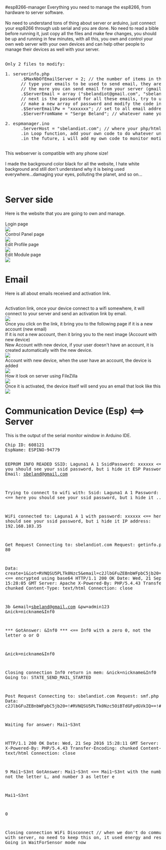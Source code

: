 #esp8266-manager
Everything you need to manage the esp8266, from hardware to server software.<br><br>
No need to understand tons of thing about server or arduino, just connect your esp8266 through usb serial and you are done. No need to read a bible before running it, just copy all the files and make few changes, you should be up and running in few minutes, with all this, you own and control your own web server with your own devices and can help other people to manage their devices as well with your server.<br><br>
<pre>
Only 2 files to modify:

1. serverinfo.php
      .$MaxNbOfEmailServer = 2; // the number of items in the $ServerEmail array
      // type your emails to be used to send email, they are going to act as smtp server, so the more you have
      // the more you can send email from your server (gmail use 99 emails/day as limitations)
      .$ServerEmail = array ("sbelandiot@gmail.com", "sbelandiot2@gmail.com"); 
      // next is the password for all these emails, try to use the same password for all OR 
      // make a new array of password and modify the code in session.php to support an array of password
      .$ServerEmailPw = "xxxxxxx"; // set to all email address the same pw or make an array that match ServerEmail array
      .$ServerFromName = "Serge Beland"; // whatever name you want to be seen when people receive email from your server

2. espmanager.ino
      .ServerHost = "sbelandiot.com"; // where your php/html files are hosted, everything must be under the root directory
      .in Loop function, add your own code to do whatever under the case STATE_WAIT_FOR_SENSOR
      .in the future, i will add my own code to monitor motion detection and camera
</pre>
<br>
This webserver is compatible with any phone size!<br><br>
I made the background color black for all the website, I hate white background and still don't understand why it is 
being used everywhere...damaging your eyes, polluting the planet, and so on...<br><br>

<h1>Server side</h1>

Here is the website that you are going to own and manage.<br><br>
Login page<br>
<img src="http://sbelandiot.com/github/IOT Login.png"><br>
Control Panel page<br>
<img src="http://sbelandiot.com/github/IOT Control Panel.png"><br>
Edit Profile page<br>
<img src="http://sbelandiot.com/github/IOT Profile.png"><br>
Edit Module page<br>
<img src="http://sbelandiot.com/github/IOTModuleespino94779.png"><br>

<h1>Email</h1>
Here is all about emails received and activation link.<br><br>

Activation link, once your device connect to a wifi somewhere, it will connect to your server and send an activation link by email.<br>
<img src="http://sbelandiot.com/github/emailactivate.jpg"><br>
Once you click on the link, it bring you to the following page if it is a new account (new email)<br>
If it is not a new account, then it bring you to the next image (Account with new device)<br>
New Account with new device, if your user doesn't have an account, it is created automatically with the new device.<br>
<img src="http://sbelandiot.com/github/newaccount.jpg"><br>
Account with new device, when the user have an account, the device is added<br>
<img src="http://sbelandiot.com/github/newdevice3.jpg"><br>
How it look on server using FileZilla<br>
<img src="http://sbelandiot.com/github/fz.jpg"><br>
Once it is activated, the device itself will send you an email that look like this<br>
<img src="http://sbelandiot.com/github/started.jpg"><br>

<h1>Communication Device (Esp) <==> Server</h1>
This is the output of the serial monitor window in Arduino IDE.<br>
<pre>
Chip ID: 608121
EspName: ESPINO-94779

EEPROM INFO READED
SSID: Laguna1 A 1
SsidPassword: xxxxxx <== here you should see your ssid password, but i hide it
ESP Password: admin123
Email: sbeland@gmail.com

Trying to connect to wifi with:
Ssid: Laguna1 A 1
Password: xxxxxx <== here you should see your ssid password, but i hide it
.......

WiFi connected to: Laguna1 A 1
with password: xxxxxx <== here you should see your ssid password, but i hide it
IP address: 192.168.103.35

Get Request
Connecting to: sbelandiot.com
Request: getinfo.php?
Port: 80

Data: create=1&iot=RVNQSU5PLTk0Nzc5&email=c2JlbGFuZEBnbWFpbC5jb20=&modpw=YWRtaW4xMjM= <== encrypted using base64
HTTP/1.1 200 OK
Date: Wed, 21 Sep 2016 15:28:05 GMT
Server: Apache
X-Powered-By: PHP/5.4.43
Transfer-Encoding: chunked
Content-Type: text/html
Connection: close

3b
&email=sbeland@gmail.com
&pw=admin123
&nick=nickname&Inf0

*** GotAnswer: &Inf0 ***  <== Inf0 with a zero 0, not the letter o or O

&nick=nickname&Inf0

Closing connection
Inf0 return in mem: 
&nick=nickname&Inf0
Going to: STATE_SEND_MAIL_STARTED

Post Request
Connecting to: sbelandiot.com
Request: smf.php
Port: 80
Data: c2JlbGFuZEBnbWFpbC5jb20=!#RVNQSU5PLTk0Nzc5OiBTdGFydGVkIQ==!#SW5mbyBmcm9tIHdlYiBzZXJ2ZXIgaGFzIGJlZW4gcmVhZGVkDQpNb2R1bGUgdXBkYXRlZCENCg==

Waiting for answer: Mai1~S3nt

HTTP/1.1 200 OK
Date: Wed, 21 Sep 2016 15:28:11 GMT
Server: Apache
X-Powered-By: PHP/5.4.43
Transfer-Encoding: chunked
Content-Type: text/html
Connection: close

9
Mai1~S3nt
GotAnswer: Mai1~S3nt  <== Mai1~S3nt with the number 1, not the letter L, and number 3 as letter e

Mai1~S3nt

0


Closing connection
WiFi Disconnect  // when we don't do communication with server, no need to keep this on, it used energy and ressources
Going in WaitForSensor mode now

</pre>
